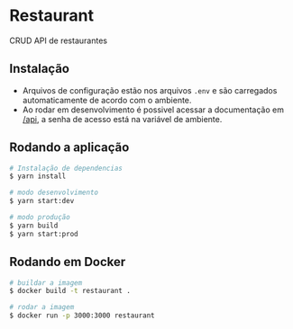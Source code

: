 # Restaurant
CRUD API de restaurantes

## Instalação

* Arquivos de configuração estão nos arquivos `.env` e são carregados automaticamente de acordo com o ambiente.
* Ao rodar em desenvolvimento é possivel acessar a documentação em [/api](http://localhost:3000/api), a senha de acesso está na variável de ambiente.


## Rodando a aplicação

```bash
# Instalação de dependencias
$ yarn install

# modo desenvolvimento
$ yarn start:dev

# modo produção
$ yarn build
$ yarn start:prod
```
## Rodando em Docker

```bash
# buildar a imagem
$ docker build -t restaurant .

# rodar a imagem
$ docker run -p 3000:3000 restaurant
```

